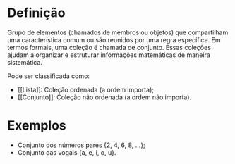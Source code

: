 # Definição
Grupo de elementos (chamados de membros ou objetos) que compartilham uma característica comum ou são reunidos por uma regra específica. Em termos formais, uma coleção é chamada de conjunto. Essas coleções ajudam a organizar e estruturar informações matemáticas de maneira sistemática.

Pode ser classificada como:
- [[Lista]]: Coleção ordenada (a ordem importa);
- [[Conjunto]]: Coleção não ordenada (a ordem não importa).
# Exemplos
- Conjunto dos números pares {2, 4, 6, 8, ...};
- Conjunto das vogais {a, e, i, o, u}.